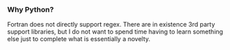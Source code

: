 ### Why Python?

Fortran does not directly support regex.  There are in existence 3rd party support libraries, but I do not want to spend time having to learn something else just to complete what is essentially a novelty.